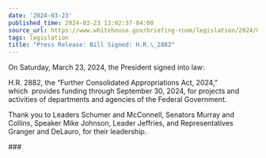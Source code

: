 ```yaml
---
date: '2024-03-23'
published_time: 2024-03-23 13:02:37-04:00
source_url: https://www.whitehouse.gov/briefing-room/legislation/2024/03/23/press-release-bill-signed-h-r-2882/
tags: legislation
title: "Press Release: Bill Signed: H.R.\_2882"
---
```

 
On Saturday, March 23, 2024, the President signed into law:  
  
H.R. 2882, the “Further Consolidated Appropriations Act, 2024,”  
which  provides funding through September 30, 2024, for projects and
activities of departments and agencies of the Federal Government.  
  
Thank you to Leaders Schumer and McConnell, Senators Murray and Collins,
Speaker Mike Johnson, Leader Jeffries, and Representatives Granger and
DeLauro, for their leadership.  

\###
